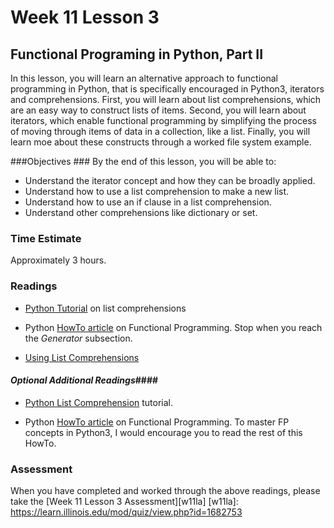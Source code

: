 # Week 11 Lesson 3 #
## Functional Programing in Python, Part II ##

In this lesson, you will learn an alternative approach to functional
programming in Python, that is specifically encouraged in Python3,
iterators and comprehensions. First, you will learn about list
comprehensions, which are an easy way to construct lists of items.
Second, you will learn about iterators, which enable functional
programming by simplifying the process of moving through items of data
in a collection, like a list. Finally, you will learn moe about these
constructs through a worked file system example.

###Objectives ###
By the end of this lesson, you will be able to:

- Understand the iterator concept and how they can be broadly applied.
- Understand how to use a list comprehension to make a new list.
- Understand how to use an if clause in a list comprehension.
- Understand other comprehensions like dictionary or set.

### Time Estimate ###

Approximately 3 hours.

### Readings ####

- [Python Tutorial](https://docs.python.org/3/tutorial/datastructures.html#list-comprehensions) on list comprehensions

- Python [HowTo article](https://docs.python.org/dev/howto/functional.html#iterators) on Functional Programming. 
Stop when you reach the _Generator_ subsection.

- [Using List Comprehensions](http://getpython3.com/diveintopython3/comprehensions.html)

#### *Optional Additional Readings*####

- [Python List Comprehension](http://www.python-course.eu/python3_list_comprehension.php) tutorial.

- Python [HowTo article](https://docs.python.org/dev/howto/functional.html#generators) on Functional Programming. 
To master FP concepts in Python3, I would encourage you to read the rest of this HowTo.


### Assessment ###

When you have completed and worked through the above readings, please take the [Week 11 Lesson 3 Assessment][w11la]
[w11la]: https://learn.illinois.edu/mod/quiz/view.php?id=1682753